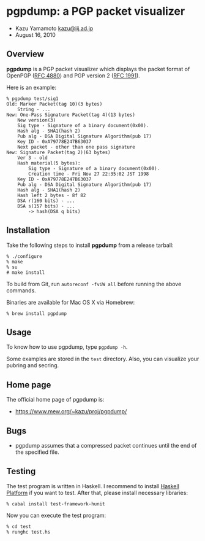 # pgpdump: a PGP packet visualizer

- Kazu Yamamoto <kazu@iij.ad.jp>
- August 16, 2010

## Overview

**pgpdump** is a PGP packet visualizer which displays the packet format of OpenPGP ([RFC 4880](https://datatracker.ietf.org/doc/html/rfc4880)) and PGP version 2 ([RFC 1991](https://datatracker.ietf.org/doc/html/rfc1991)).

Here is an example:

	% pgpdump test/sig1
	Old: Marker Packet(tag 10)(3 bytes)
		String - ...
	New: One-Pass Signature Packet(tag 4)(13 bytes)
		New version(3)
		Sig type - Signature of a binary document(0x00).
		Hash alg - SHA1(hash 2)
		Pub alg - DSA Digital Signature Algorithm(pub 17)
		Key ID - 0xA79778E247B63037
		Next packet - other than one pass signature
	New: Signature Packet(tag 2)(63 bytes)
		Ver 3 - old
		Hash material(5 bytes):
			Sig type - Signature of a binary document(0x00).
			Creation time - Fri Nov 27 22:35:02 JST 1998
		Key ID - 0xA79778E247B63037
		Pub alg - DSA Digital Signature Algorithm(pub 17)
		Hash alg - SHA1(hash 2)
		Hash left 2 bytes - 8f 82
		DSA r(160 bits) - ...
		DSA s(157 bits) - ...
			-> hash(DSA q bits)

## Installation

Take the following steps to install **pgpdump** from a release tarball:

	% ./configure
	% make
	% su
	# make install

To build from Git, run `autoreconf -fviW all` before running the above commands.

Binaries are available for Mac OS X via Homebrew:

	% brew install pgpdump

## Usage

To know how to use pgpdump, type `pgpdump -h`.

Some examples are stored in the `test` directory. Also, you can visualize your
pubring and secring.

## Home page

The official home page of pgpdump is:

* https://www.mew.org/~kazu/proj/pgpdump/

## Bugs

* pgpdump assumes that a compressed packet continues until the end of the specified file.

## Testing

The test program is written in Haskell. I recommend to install [Haskell Platform](https://www.haskell.org/platform/) if you want to test. After that, please install necessary libraries:

	% cabal install test-framework-hunit


Now you can execute the test program:

	% cd test
	% runghc test.hs
